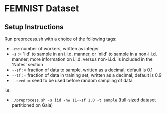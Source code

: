 # FEMNIST Dataset

## Setup Instructions

Run preprocess.sh with a choice of the following tags:

- ```-nw```: number of workers, written as integer
- ```-s``` := 'iid' to sample in an i.i.d. manner, or 'niid' to sample
  in a non-i.i.d. manner; more information on i.i.d. versus non-i.i.d.
  is included in the 'Notes' section
- ```--sf``` := fraction of data to sample, written as a decimal;
  default is 0.1
- ```--tf``` := fraction of data in training set, written as a decimal; default is 0.9
- ```--seed``` := seed to be used before random sampling of data

i.e.
- ```./preprocess.sh -s iid -nw 11--sf 1.0 -t sample``` (full-sized
  dataset partitioned on Gaia)<br/>